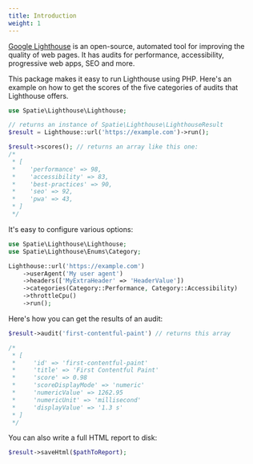 ```yaml
---
title: Introduction
weight: 1
---
```


[Google Lighthouse](https://developer.chrome.com/docs/lighthouse/overview/) is an open-source, automated tool for improving the quality of web pages. It has audits for performance, accessibility, progressive web apps, SEO and more.

This package makes it easy to run Lighthouse using PHP. Here's an example on how to get the scores of the five categories of audits that Lighthouse offers.

```php
use Spatie\Lighthouse\Lighthouse;

// returns an instance of Spatie\Lighthouse\LighthouseResult
$result = Lighthouse::url('https://example.com')->run();

$result->scores(); // returns an array like this one:
/*
 * [
 *    'performance' => 98,
 *    'accessibility' => 83,
 *    'best-practices' => 90,
 *    'seo' => 92,
 *    'pwa' => 43,  
 * ]
 */
```

It's easy to configure various options:

```php
use Spatie\Lighthouse\Lighthouse;
use Spatie\Lighthouse\Enums\Category;

Lighthouse::url('https://example.com')
    ->userAgent('My user agent')
    ->headers(['MyExtraHeader' => 'HeaderValue'])
    ->categories(Category::Performance, Category::Accessibility)
    ->throttleCpu()
    ->run();
```

Here's how you can get the results of an audit:

```php
$result->audit('first-contentful-paint') // returns this array

/*
 * [
 *     'id' => 'first-contentful-paint'
 *     'title' => 'First Contentful Paint'
 *     'score' => 0.98
 *     'scoreDisplayMode' => 'numeric'
 *     'numericValue' => 1262.95
 *     'numericUnit' => 'millisecond'
 *     'displayValue' => '1.3 s'
 * ]
 */
```

You can also write a full HTML report to disk:

```php
$result->saveHtml($pathToReport);
```
